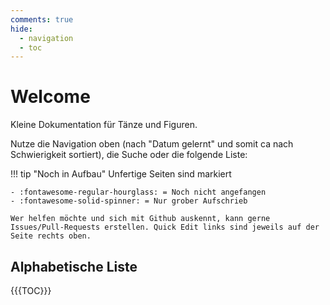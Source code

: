 ```yaml
---
comments: true
hide:
  - navigation
  - toc
---
```

# Welcome

Kleine Dokumentation für Tänze und Figuren.

Nutze die Navigation oben (nach "Datum gelernt" und somit ca nach Schwierigkeit sortiert), die Suche oder die folgende Liste:

!!! tip "Noch in Aufbau"
    Unfertige Seiten sind markiert

    - :fontawesome-regular-hourglass: = Noch nicht angefangen
    - :fontawesome-solid-spinner: = Nur grober Aufschrieb

    Wer helfen möchte und sich mit Github auskennt, kann gerne Issues/Pull-Requests erstellen. Quick Edit links sind jeweils auf der Seite rechts oben.

## Alphabetische Liste

{{{TOC}}}

[^1]: Zum Download wird ab und zu ein PDF generiert, das hier verlinkt wird: [Download](assets/Dance.pdf)  
[^2]: Alle Tänze auf einer seite findet man [hier](print_page) [hier Strg+P drücken und als PDF speichern/Drucken - "ACHTUNG" links im pdf sind dann unbrauchbar]
